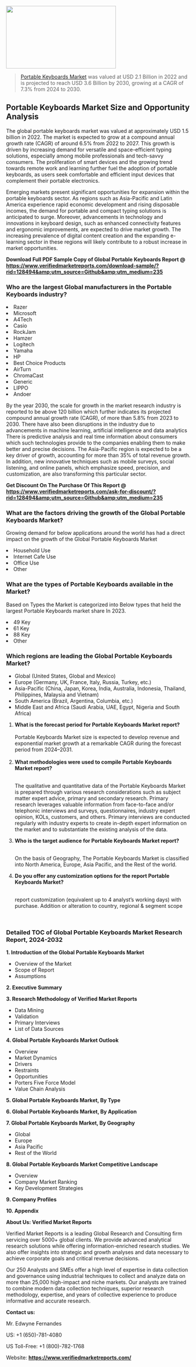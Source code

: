 <img src="https://ffe5etoiles.com/wp-content/uploads/2024/12/MST1-300x171.png" alt="" width="300" height="171" class="alignnone size-medium wp-image-20088" /><blockquote><p><p><a href="https://www.verifiedmarketreports.com/download-sample/?rid=128494&utm_source=Github&utm_medium=235" target="_blank">Portable Keyboards Market</a> was valued at USD 2.1 Billion in 2022 and is projected to reach USD 3.6 Billion by 2030, growing at a CAGR of 7.3% from 2024 to 2030.</p></blockquote><p><h2>Portable Keyboards Market Size and Opportunity Analysis</h2><p>The global portable keyboards market was valued at approximately USD 1.5 billion in 2022. The market is expected to grow at a compound annual growth rate (CAGR) of around 6.5% from 2022 to 2027. This growth is driven by increasing demand for versatile and space-efficient typing solutions, especially among mobile professionals and tech-savvy consumers. The proliferation of smart devices and the growing trend towards remote work and learning further fuel the adoption of portable keyboards, as users seek comfortable and efficient input devices that complement their portable electronics.</p><p>Emerging markets present significant opportunities for expansion within the portable keyboards sector. As regions such as Asia-Pacific and Latin America experience rapid economic development and rising disposable incomes, the demand for portable and compact typing solutions is anticipated to surge. Moreover, advancements in technology and innovations in keyboard design, such as enhanced connectivity features and ergonomic improvements, are expected to drive market growth. The increasing prevalence of digital content creation and the expanding e-learning sector in these regions will likely contribute to a robust increase in market opportunities.</p></p><p class=""><strong>Download Full PDF Sample Copy of Global Portable Keyboards Report @ <a href="https://www.verifiedmarketreports.com/download-sample/?rid=128494&amp;utm_source=Github&amp;utm_medium=235" target="_blank">https://www.verifiedmarketreports.com/download-sample/?rid=128494&amp;utm_source=Github&amp;utm_medium=235</a></strong></p><h3 id="" class="">Who are the largest Global manufacturers in the Portable Keyboards industry?</h3><p><li>Razer</li><li> Microsoft</li><li> A4Tech</li><li> Casio</li><li> RockJam</li><li> Hamzer</li><li> Logitech</li><li> Yamaha</li><li> HP</li><li> Best Choice Products</li><li> AirTurn</li><li> ChromaCast</li><li> Generic</li><li> LIPPO</li><li> Andoer</li></p><div class=""><div class="" dir="" data-message-author-role="" data-message-id="" data-message-model-slug=""><div class=""><div class=""><div class=""><div class="" dir="" data-message-author-role="" data-message-id="" data-message-model-slug=""><div class=""><div class=""><p>By the year 2030, the scale for growth in the market research industry is reported to be above 120 billion which further indicates its projected compound annual growth rate (CAGR), of more than 5.8% from 2023 to 2030. There have also been disruptions in the industry due to advancements in machine learning, artificial intelligence and data analytics There is predictive analysis and real time information about consumers which such technologies provide to the companies enabling them to make better and precise decisions. The Asia-Pacific region is expected to be a key driver of growth, accounting for more than 35% of total revenue growth. In addition, new innovative techniques such as mobile surveys, social listening, and online panels, which emphasize speed, precision, and customization, are also transforming this particular sector.</p><p><strong>Get Discount On The Purchase Of This Report @&nbsp; <a href="https://www.verifiedmarketreports.com/ask-for-discount/?rid=128494&amp;utm_source=Github&amp;utm_medium=235" target="_blank">https://www.verifiedmarketreports.com/ask-for-discount/?rid=128494&amp;utm_source=Github&amp;utm_medium=235</a></strong></p></div></div></div></div></div></div></div></div><h3 id="" class="">What are the factors driving the growth of the Global Portable Keyboards Market?</h3><p id="" class="">Growing demand for below applications around the world has had a direct impact on the growth of the Global Portable Keyboards Market</p><p id="" class=""><li>Household Use</li><li> Internet Cafe Use</li><li> Office Use</li><li> Other</li></p><h3 id="" class="">What are the types of Portable Keyboards available in the Market?</h3><p id="" class="">Based on Types the Market is categorized into Below types that held the largest Portable Keyboards market share In 2023.</p><p id="" class=""><li>49 Key</li><li> 61 Key</li><li> 88 Key</li><li> Other</li></p><h3 id="" class="">Which regions are leading the Global Portable Keyboards Market?</h3><ul><li>Global (United States, Global and Mexico)</li><li>Europe (Germany, UK, France, Italy, Russia, Turkey, etc.)</li><li>Asia-Pacific (China, Japan, Korea, India, Australia, Indonesia, Thailand, Philippines, Malaysia and Vietnam)</li><li>South America (Brazil, Argentina, Columbia, etc.)</li><li>Middle East and Africa (Saudi Arabia, UAE, Egypt, Nigeria and South Africa)</li></ul><p><ol><li><strong>What is the forecast period for Portable Keyboards Market report?<br /></strong><br /><span data-sheets-root="1" data-sheets-value="{&quot;1&quot;:2,&quot;2&quot;:&quot;XXXX size is expected to develop revenue and exponential market growth at a remarkable CAGR during the forecast period from 2024&ndash;2030.&quot;}" data-sheets-userformat="{&quot;2&quot;:12674,&quot;4&quot;:{&quot;1&quot;:2,&quot;2&quot;:16776960},&quot;10&quot;:2,&quot;11&quot;:0,&quot;15&quot;:&quot;Arial&quot;,&quot;16&quot;:12}">Portable Keyboards Market size is expected to develop revenue and exponential market growth at a remarkable CAGR during the forecast period from 2024&ndash;2031.</span><br /><br /></li><li><strong>What methodologies were used to compile Portable Keyboards Market report?<br /><br /></strong><p>The qualitative and quantitative data of the&nbsp;Portable Keyboards Market is prepared through various research considerations such as subject matter expert advice, primary and secondary research. Primary research leverages valuable information from face-to-face and/or telephonic interviews and surveys, questionnaires, industry expert opinion, KOLs, customers, and others. Primary interviews are conducted regularly with industry experts to create in-depth expert information on the market and to substantiate the existing analysis of the data.&nbsp;</p></li><li><strong>Who is the target audience for Portable Keyboards Market report?<br /><br /></strong><p>On the basis of Geography, The&nbsp;Portable Keyboards Market is classified into North America, Europe, Asia Pacific, and the Rest of the world.</p></li><li><strong>Do you offer any customization options for the report Portable Keyboards Market?<br /><br /></strong><p>report customization (equivalent up to 4 analyst&rsquo;s working days) with purchase. Addition or alteration to country, regional &amp; segment scope</p><p>&nbsp;</p></li></ol></p><h3 id="" class="">Detailed TOC of Global Portable Keyboards Market Research Report, 2024-2032</h3><p id="" class=""><strong>1. Introduction of the Global Portable Keyboards Market</strong></p><ul><li>Overview of the Market</li><li>Scope of Report</li><li>Assumptions</li></ul><p id="" class=""><strong>2. Executive Summary</strong></p><p id="" class=""><strong>3. Research Methodology of&nbsp;Verified Market Reports</strong></p><ul><li>Data Mining</li><li>Validation</li><li>Primary Interviews</li><li>List of Data Sources</li></ul><p id="" class=""><strong>4. Global Portable Keyboards Market Outlook</strong></p><ul><li>Overview</li><li>Market Dynamics</li><li>Drivers</li><li>Restraints</li><li>Opportunities</li><li>Porters Five Force Model</li><li>Value Chain Analysis</li></ul><p id="" class=""><strong>5. Global Portable Keyboards Market, By&nbsp;Type</strong></p><p id="" class=""><strong>6. Global Portable Keyboards Market, By Application</strong></p><p id="" class=""><strong>7. Global Portable Keyboards Market, By Geography</strong></p><ul><li>Global</li><li>Europe</li><li>Asia Pacific</li><li>Rest of the World</li></ul><p id="" class=""><strong>8. Global Portable Keyboards Market Competitive Landscape</strong></p><ul><li>Overview</li><li>Company Market Ranking</li><li>Key Development Strategies</li></ul><p id="" class=""><strong>9. Company Profiles</strong></p><p id="" class=""><strong>10. Appendix</strong></p><p id="" class=""><strong>About Us: Verified Market Reports</strong></p><p id="" class="">Verified Market Reports is a leading Global Research and Consulting firm servicing over 5000+ global clients. We provide advanced analytical research solutions while offering information-enriched research studies. We also offer insights into strategic and growth analyses and data necessary to achieve corporate goals and critical revenue decisions.</p><p id="" class="">Our 250 Analysts and SMEs offer a high level of expertise in data collection and governance using industrial techniques to collect and analyze data on more than 25,000 high-impact and niche markets. Our analysts are trained to combine modern data collection techniques, superior research methodology, expertise, and years of collective experience to produce informative and accurate research.</p><p id="" class=""><strong>Contact us:</strong></p><p id="" class="">Mr. Edwyne Fernandes</p><p id="" class="">US: +1 (650)-781-4080</p><p id="" class="">US Toll-Free: +1 (800)-782-1768</p><p id="" class="">Website: <a target="" data-test-app-aware-link=""><strong>https://www.verifiedmarketreports.com/</strong></a></p>
